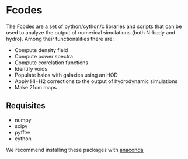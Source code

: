 # Fcodes

The Fcodes are a set of python/cython/c libraries and scripts that can be used to analyze the output of numerical simulations (both N-body and hydro). Among their functionalities there are:

- Compute density field
- Compute power spectra
- Compute correlation functions
- Identify voids
- Populate halos with galaxies using an HOD
- Apply HI+H2 corrections to the output of hydrodynamic simulations
- Make 21cm maps

## Requisites

- numpy
- scipy
- pyfftw
- cython
 
We recommend installing these packages with [anaconda](https://www.anaconda.com/download/?lang=en-us)

